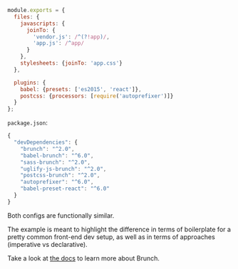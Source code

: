 ```js
module.exports = {
  files: {
    javascripts: {
      joinTo: {
        'vendor.js': /^(?!app)/,
        'app.js': /^app/
      }
    },
    stylesheets: {joinTo: 'app.css'}
  },

  plugins: {
    babel: {presets: ['es2015', 'react']},
    postcss: {processors: [require('autoprefixer')]}
  }
};
```

`package.json`:

```js
{
  "devDependencies": {
    "brunch": "^2.0",
    "babel-brunch": "^6.0",
    "sass-brunch": "^2.0",
    "uglify-js-brunch": "^2.0",
    "postcss-brunch": "^2.0",
    "autoprefixer": "^6.0",
    "babel-preset-react": "^6.0"
  }
}
```

Both configs are functionally similar.

The example is meant to highlight the difference in terms of boilerplate for a pretty common front-end dev setup, as well as in terms of approaches (imperative vs declarative).

Take a look at [the docs](/docs/getting-started.html) to learn more about Brunch.
